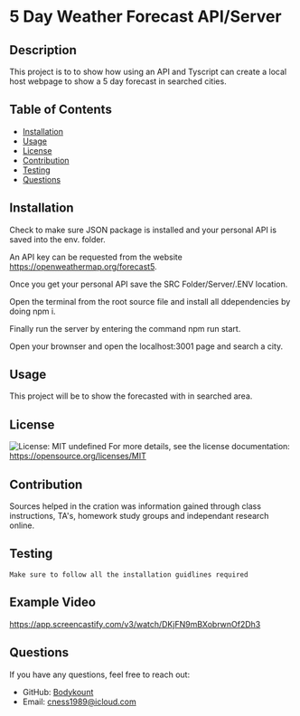 # 5 Day Weather Forecast API/Server 
  
  ## Description
  This project is to to show how using an API and Tyscript can create a local host webpage to show a 5 day forecast in searched cities.
  
  ## Table of Contents
  - [Installation](#installation)
  - [Usage](#usage)
  - [License](#license)
  - [Contribution](#contribution)
  - [Testing](#testing)
  - [Questions](#questions)
  
  ## Installation

  Check to make sure JSON package is installed and your personal API is saved into the env. folder.

  An API key can be requested from the website https://openweathermap.org/forecast5. 

  Once you get your personal API save the SRC Folder/Server/.ENV location. 

  Open the terminal from the root source file and install all ddependencies by doing npm i. 

  Finally run the server by entering the command npm run start. 

  Open your brownser and open the localhost:3001 page and search a city. 
  
  ## Usage
  This project will be to show the forecasted with in searched area.
  
  ## License
  ![License: MIT](https://img.shields.io/badge/License-MIT-yellow.svg)
  undefined
  For more details, see the license documentation: https://opensource.org/licenses/MIT
  
  ## Contribution
  Sources helped in the cration was information gained through class instructions, TA's, homework study groups and independant research online.
  
  ## Testing
  ```
  Make sure to follow all the installation guidlines required
  ```

  ## Example Video
  
 https://app.screencastify.com/v3/watch/DKjFN9mBXobrwnOf2Dh3

  ## Questions
  If you have any questions, feel free to reach out:
  - GitHub: [Bodykount](https://github.com/Bodykount)
  - Email: [cness1989@icloud.com](mailto:cness1989@icloud.com)

